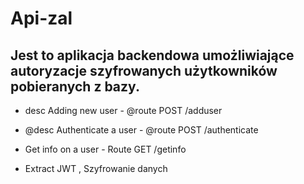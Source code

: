 # Api-zal
## Jest to aplikacja backendowa umożliwiające autoryzacje  szyfrowanych użytkowników pobieranych z bazy.
* desc Adding new user -  @route POST /adduser

* @desc Authenticate a user - @route POST /authenticate
 * Get info on a user -  Route GET /getinfo
 
* Extract JWT , Szyfrowanie danych
